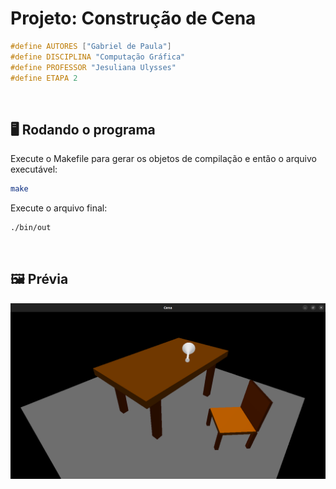 # Projeto: Construção de Cena

```c
#define AUTORES ["Gabriel de Paula"]
#define DISCIPLINA "Computação Gráfica"
#define PROFESSOR "Jesuliana Ulysses"
#define ETAPA 2
```

&nbsp;

## 🖥 Rodando o programa

Execute o Makefile para gerar os objetos de compilação e então o arquivo executável:

```bash
make
```

Execute o arquivo final:

```bash
./bin/out
```

&nbsp;

## 🖼 Prévia

![cena2](./docs/print2.png)
